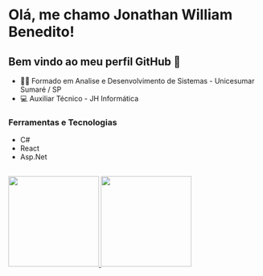 # Olá, me chamo Jonathan William Benedito!

## Bem vindo ao meu perfil GitHub 👋
- 👩‍🏫 Formado em Analise e Desenvolvimento de Sistemas - Unicesumar Sumaré / SP
- 💻 Auxiliar Técnico - JH Informática

### Ferramentas e Tecnologias
- C#
- React
- Asp.Net
##
<div>
  <a href="https://github.com/jonathanBenedito">
  <img height="180em" src="https://github-readme-stats.vercel.app/api/top-langs/?username=jonathanBenedito&layout=compact&langs_count=5&theme=github_dark"/>
  <img height="180em" src="https://github-readme-stats.vercel.app/api?username=jonathanBenedito&show_icons=true&theme=github_dark&include_all_commits=true&count_private=true"/>
</div>
  
##
